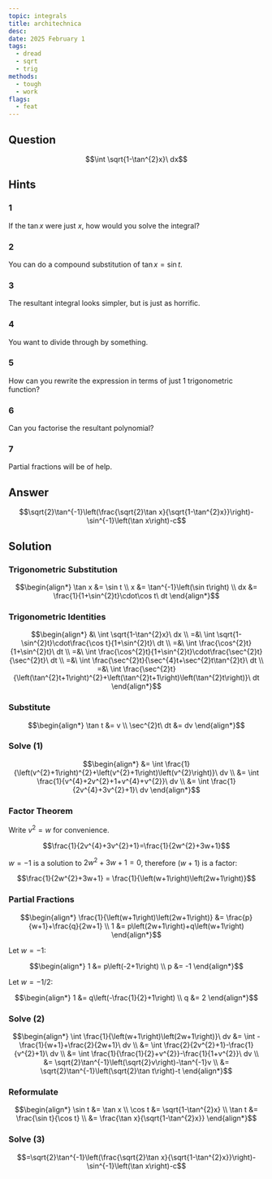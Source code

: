 ```yaml
---
topic: integrals
title: architechnica
desc: 
date: 2025 February 1
tags:
  - dread
  - sqrt
  - trig
methods:
  - tough
  - work
flags:
  - feat
---
```



## Question
```math
\int \sqrt{1-\tan^{2}x}\ dx
```


## Hints

### 1
If the $\tan{x}$ were just $x$, how would you solve the integral?

### 2
You can do a compound substitution of $\tan{x} = \sin{t}$.

### 3
The resultant integral looks simpler, but is just as horrific.

### 4
You want to divide through by something.

### 5
How can you rewrite the expression in terms of just 1 trigonometric function?

### 6
Can you factorise the resultant polynomial?

### 7
Partial fractions will be of help.


## Answer
```math
\sqrt{2}\tan^{-1}\left(\frac{\sqrt{2}\tan x}{\sqrt{1-\tan^{2}x}}\right)-\sin^{-1}\left(\tan x\right)-c
```


## Solution

### Trigonometric Substitution
```math
\begin{align*}
  \tan x &= \sin t
  \\ x &= \tan^{-1}\left(\sin t\right)
  \\ dx &= \frac{1}{1+\sin^{2}t}\cdot\cos t\ dt
\end{align*}
```

### Trigonometric Identities
```math
\begin{align*}
  &\ \int \sqrt{1-\tan^{2}x}\ dx
  \\ =&\ \int \sqrt{1-\sin^{2}t}\cdot\frac{\cos t}{1+\sin^{2}t}\ dt
  \\ =&\ \int \frac{\cos^{2}t}{1+\sin^{2}t}\ dt
  \\ =&\ \int \frac{\cos^{2}t}{1+\sin^{2}t}\cdot\frac{\sec^{2}t}{\sec^{2}t}\ dt
  \\ =&\ \int \frac{\sec^{2}t}{\sec^{4}t+\sec^{2}t\tan^{2}t}\ dt
  \\ =&\ \int \frac{\sec^{2}t}{\left(\tan^{2}t+1\right)^{2}+\left(\tan^{2}t+1\right)\left(\tan^{2}t\right)}\ dt
\end{align*}
```

### Substitute
```math
\begin{align*}
  \tan t &= v
  \\ \sec^{2}t\ dt &= dv
\end{align*}
```

### Solve (1)
```math
\begin{align*}
  &= \int \frac{1}{\left(v^{2}+1\right)^{2}+\left(v^{2}+1\right)\left(v^{2}\right)}\ dv
  \\ &= \int \frac{1}{v^{4}+2v^{2}+1+v^{4}+v^{2}}\ dv
  \\ &= \int \frac{1}{2v^{4}+3v^{2}+1}\ dv
\end{align*}
```

### Factor Theorem
Write $v^2 = w$ for convenience.

```math
\frac{1}{2v^{4}+3v^{2}+1}=\frac{1}{2w^{2}+3w+1}
```

$w = -1$ is a solution to $2w^2 + 3w + 1 = 0$, therefore $(w + 1)$ is a factor:

```math
\frac{1}{2w^{2}+3w+1} = \frac{1}{\left(w+1\right)\left(2w+1\right)}
```

### Partial Fractions
```math
\begin{align*}
  \frac{1}{\left(w+1\right)\left(2w+1\right)}
    &= \frac{p}{w+1}+\frac{q}{2w+1}
  \\ 1 &= p\left(2w+1\right)+q\left(w+1\right)
\end{align*}
```

Let $w = -1$:

```math
\begin{align*}
  1 &= p\left(-2+1\right)
  \\ p &= -1
\end{align*}
```

Let $w = -1/2$:

```math
\begin{align*}
  1 &= q\left(-\frac{1}{2}+1\right)
  \\ q &= 2
\end{align*}
```

### Solve (2)
```math
\begin{align*}
  \int \frac{1}{\left(w+1\right)\left(2w+1\right)}\ dv
    &= \int -\frac{1}{w+1}+\frac{2}{2w+1}\ dv
  \\ &= \int \frac{2}{2v^{2}+1}-\frac{1}{v^{2}+1}\ dv
  \\ &= \int \frac{1}{\frac{1}{2}+v^{2}}-\frac{1}{1+v^{2}}\ dv
  \\ &= \sqrt{2}\tan^{-1}\left(\sqrt{2}v\right)-\tan^{-1}v
  \\ &= \sqrt{2}\tan^{-1}\left(\sqrt{2}\tan t\right)-t
\end{align*}
```

### Reformulate
```math
\begin{align*}
  \sin t &= \tan x
  \\ \cos t &= \sqrt{1-\tan^{2}x}
  \\ \tan t &= \frac{\sin t}{\cos t}
  \\ &= \frac{\tan x}{\sqrt{1-\tan^{2}x}}
\end{align*}
```

### Solve (3)
```math
=\sqrt{2}\tan^{-1}\left(\frac{\sqrt{2}\tan x}{\sqrt{1-\tan^{2}x}}\right)-\sin^{-1}\left(\tan x\right)-c
```
